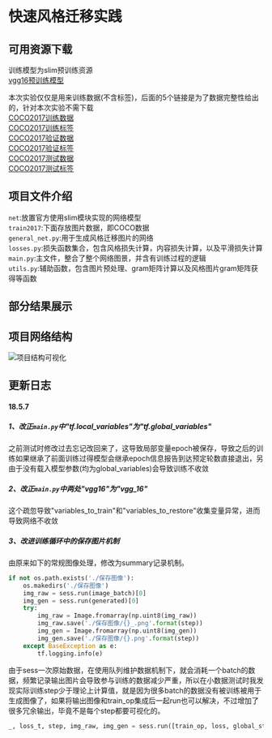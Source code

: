 快速风格迁移实践
=============
## 可用资源下载

训练模型为slim预训练资源<br>
[vgg16预训练模型](http://download.tensorflow.org/models/vgg_16_2016_08_28.tar.gz)<br>

本次实验仅仅是用来训练数据(不含标签)，后面的5个链接是为了数据完整性给出的，针对本次实验不需下载<br>
[COCO2017训练数据](http://images.cocodataset.org/zips/train2017.zip)<br>
[COCO2017训练标签](http://images.cocodataset.org/annotations/annotations_trainval2017.zip)<br>
[COCO2017验证数据](http://images.cocodataset.org/zips/val2017.zip)<br>
[COCO2017验证标签](http://images.cocodataset.org/annotations/stuff_annotations_trainval2017.zip)<br>
[COCO2017测试数据](http://images.cocodataset.org/zips/test2017.zip)<br>
[COCO2017测试标签](http://images.cocodataset.org/annotations/image_info_test2017.zip)<br>


## 项目文件介绍
`net`:放置官方使用slim模块实现的网络模型<br>
`train2017`:下面存放图片数据，即COCO数据<br>
`general_net.py`:用于生成风格迁移图片的网络<br>
`losses.py`:损失函数集合，包含风格损失计算，内容损失计算，以及平滑损失计算<br>
`main.py`:主文件，整合了整个网络图景，并含有训练过程的逻辑<br>
`utils.py`:辅助函数，包含图片预处理、gram矩阵计算以及风格图片gram矩阵获得等函数<br>

## 部分结果展示

## 项目网络结构
![](https://github.com/Hellcatzm/FastNeuralStyleTransfer_tensorflow/blob/master/%E7%BD%91%E7%BB%9C%E7%BB%93%E6%9E%84%E7%A4%BA%E6%84%8F%E5%9B%BE.png "项目结构可视化")

## 更新日志
#### 18.5.7
##### 1、改正`main.py`中"tf.local_variables"为"tf.global_variables"
之前测试时修改过去忘记改回来了，这导致局部变量epoch被保存，导致之后的训练如果继承了前面训练过得模型会继承epoch信息报告到达预定轮数直接退出，另由于没有载入模型参数(均为global_variables)会导致训练不收敛<br>
##### 2、改正`main.py`中两处"vgg16"为"vgg_16"
这个疏忽导致"variables_to_train"和"variables_to_restore"收集变量异常，进而导致网络不收敛<br>
##### 3、改进训练循环中的保存图片机制
由原来如下的常规图像处理，修改为summary记录机制。
```Python
if not os.path.exists('./保存图像'):
    os.makedirs('./保存图像')
    img_raw = sess.run(image_batch)[0]
    img_gen = sess.run(generated)[0]
    try:
        img_raw = Image.fromarray(np.uint8(img_raw))
        img_raw.save('./保存图像/{}_.png'.format(step))
        img_gen = Image.fromarray(np.uint8(img_gen))
        img_gen.save('./保存图像/{}.png'.format(step))
    except BaseException as e:
        tf.logging.info(e)
```
由于sess一次原始数据，在使用队列维护数据机制下，就会消耗一个batch的数据，频繁记录输出图片会导致参与训练的数据减少严重，所以在小数据测试时我发现实际训练step少于理论上计算值，就是因为很多batch的数据没有被训练被用于生成图像了，如果将输出图像和train_op集成后一起run也可以解决，不过增加了很多冗余输出，毕竟不是每个step都要可视化的。
```Python
_, loss_t, step, img_raw, img_gen = sess.run([train_op, loss, global_step, image_batch, generated])
```
